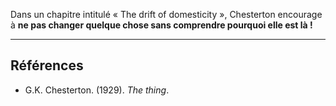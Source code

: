 Dans un chapitre intitulé « The drift of domesticity », Chesterton encourage à **ne pas changer quelque chose sans comprendre pourquoi elle est là !**

---

## Références

- G.K. Chesterton. (1929). _The thing_.